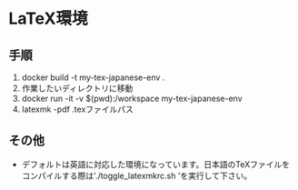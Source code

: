 # LaTeX環境

## 手順
1. docker build -t my-tex-japanese-env .
2. 作業したいディレクトリに移動
3. docker run -it -v $(pwd):/workspace my-tex-japanese-env
4. latexmk -pdf .texファイルパス

## その他
- デフォルトは英語に対応した環境になっています。日本語のTeXファイルをコンパイルする際は'./toggle_latexmkrc.sh 'を実行して下さい。